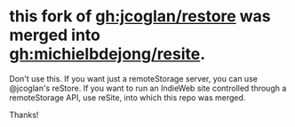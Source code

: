 # this fork of [gh:jcoglan/restore](https://github.com/jcoglan/restore) was merged into [gh:michielbdejong/resite](https://github.com/michielbdejong/resite).

Don't use this. If you want just a remoteStorage server, you can use @jcoglan's reStore. If you want to run an IndieWeb site controlled through a remoteStorage API, use reSite, into which this repo was merged.

Thanks!
